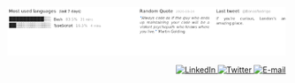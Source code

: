 <p align="center">
  <a href="https://github.com/BON4S/#👽">
    <img src="https://github.com/BON4S/BON4S/blob/master/assets/images/readmeImage.png">
  </a>
</p>
<p align="right">
  <a href="https://www.linkedin.com/in/rodrigobonas/#👽" aria-label="LinkedIn">
    <img alt="LinkedIn" src="https://img.shields.io/badge/-LinkedIn-bbbbbb?style=for-the-badge&color=bbbbbb&labelColor=bbbbbb&logoColor=ffffff&logo=linkedin&cacheSeconds=7200&link=https://www.linkedin.com/in/rodrigobonas/">
  </a>
  <a href="https://twitter.com/BonasRodrigo/#👽" aria-label="Twitter">
    <img alt="Twitter" src="https://img.shields.io/badge/-Twitter-bbbbbb?style=for-the-badge&color=bbbbbb&labelColor=bbbbbb&logoColor=ffffff&logo=twitter&cacheSeconds=7200&link=https://twitter.com/BonasRodrigo">
  </a>
  <a href="mailto:dearbonas@gmail.com" aria-label="E-mail">
    <img alt="E-mail" src="https://img.shields.io/badge/-E--mail-bbbbbb?style=for-the-badge&color=bbbbbb&labelColor=bbbbbb&logoColor=ffffff&logo=gmail&cacheSeconds=7200&link=mailto:dearbonas@gmail.com">
  </a>
</p>
